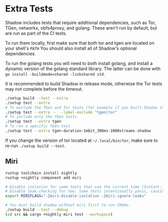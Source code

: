 # Extra Tests

Shadow includes tests that require additional dependencies, such as Tor, TGen,
networkx, obfs4proxy, and golang. These aren't run by default, but are run as
part of the CI tests.

To run them locally, first make sure that both tor and tgen are located on your
shell's `PATH` You should also install all of Shadow's optional dependencies.

To run the golang tests you will need to both install golang, and install
a dynamic version of the golang standard library. The latter can be done with
`go install -buildmode=shared -linkshared std`.

It is recommended to build Shadow in release mode, otherwise the Tor tests may
not complete before the timeout.

```bash
./setup build --test --extra
./setup test --extra
# To exclude the TGen and Tor tests (for example if you built Shadow in debug mode)
./setup test --extra -- --label-exclude "tgen|tor"
# To include only the TGen tests
./setup test --extra tgen
# To run a specific TGen test
./setup test --extra tgen-duration-1mbit_300ms-1000streams-shadow
```

If you change the version of tor located at `~/.local/bin/tor`, make sure to
re-run `./setup build --test`.

## Miri

```bash
rustup toolchain install nightly
rustup +nightly component add miri

# Disable isolation for some tests that use the current time (Instant::now).
# Disable leak-checking for now. Some tests intentionally panic, causing leaks.
export MIRIFLAGS="-Zmiri-disable-isolation -Zmiri-ignore-leaks"

# You must build shadow without miri first to run CMake.
./setup build --test --debug
(cd src && cargo +nightly miri test --workspace)
```
